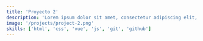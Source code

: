 ```yaml
---
title: 'Proyecto 2'
description: 'Lorem ipsum dolor sit amet, consectetur adipiscing elit, sed do eiusmod tempor incididunt ut labore et dolore magna aliqua.'
image: '/projects/project-2.png'
skills: ['html', 'css', 'vue', 'js', 'git', 'github']
---
```

